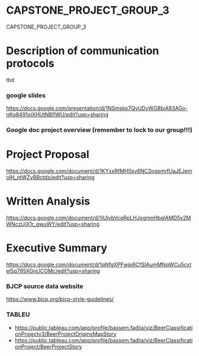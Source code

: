 # CAPSTONE_PROJECT_GROUP_3
CAPSTONE_PROJECT_GROUP_3
# Description of communication protocols 
tbd

### google slides 
https://docs.google.com/presentation/d/1NSmsko7QyUDvWG8biA93AGo-nKg8491ojXHUtNBflWU/edit?usp=sharing

###  Google doc project overview (remember to lock to our group!!!)
# Project Proposal
https://docs.google.com/document/d/1KYxxRfMH0sv6NC2pgsmrfUaJEJemolH_ntWZyBBctds/edit?usp=sharing
# Written Analysis
https://docs.google.com/document/d/1iUlvbVcqRpLHJogmnHbqlAMD5v2MWNczUiX1r_gwuWY/edit?usp=sharing
# Executive Summary
https://docs.google.com/document/d/1qNfgXPFwjp6CfSIAumMNqWCu5cxteI5q795XGnUCOMc/edit?usp=sharing


### BJCP source data website 
https://www.bjcp.org/bjcp-style-guidelines/


### TABLEU
- https://public.tableau.com/app/profile/bassem.fadlia/viz/BeerClassificationProjectv3/BeerProjectOriginsMapStory
- https://public.tableau.com/app/profile/bassem.fadlia/viz/BeerClassificationProject/BeerProjectStory
